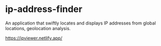 # ip-address-finder
An application that swiftly locates and displays IP addresses from global locations, geolocation analysis.

https://ipviewer.netlify.app/
